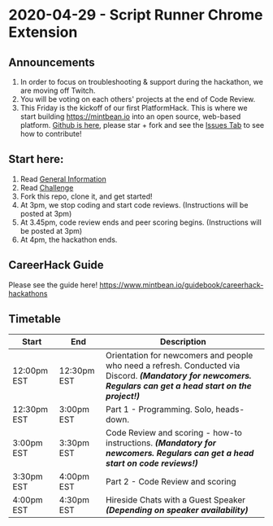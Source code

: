 # 2020-04-29 - Script Runner Chrome Extension

## Announcements

1. In order to focus on troubleshooting & support during the hackathon, we are moving off Twitch.
1. You will be voting on each others' projects at the end of Code Review.
1. This Friday is the kickoff of our first PlatformHack. This is where we start building https://mintbean.io into an open source, web-based platform. [Github is here](https://github.com/Mintbean/MintbeanPlatform), please star + fork and see the [Issues Tab](https://github.com/MintbeanHackathons/MintbeanPlatform/issues) to see how to contribute!

## Start here:

1. Read [General Information](./General%20Information.md)
2. Read [Challenge](./Challenge.md)
3. Fork this repo, clone it, and get started! 
4. At 3pm, we stop coding and start code reviews. (Instructions will be posted at 3pm)
5. At 3.45pm, code review ends and peer scoring begins. (Instructions will be posted at 3pm)
6. At 4pm, the hackathon ends.

## CareerHack Guide

Please see the guide here! https://www.mintbean.io/guidebook/careerhack-hackathons

## Timetable

| Start | End  | Description |
|-------|------|-------------|
| 12:00pm EST  | 12:30pm EST | Orientation for newcomers and people who need a refresh. Conducted via Discord. **_(Mandatory for newcomers. Regulars can get a head start on the project!)_** |
| 12:30pm EST  | 3:00pm EST | Part 1 - Programming. Solo, heads-down. |
| 3:00pm EST  | 3:30pm EST | Code Review and scoring - how-to instructions. **_(Mandatory for newcomers. Regulars can get a head start on code reviews!)_** |
| 3:30pm EST  | 4:00pm EST | Part 2 - Code Review and scoring |
| 4:00pm EST  | 4:30pm EST | Hireside Chats with a Guest Speaker **_(Depending on speaker availability)_** |
